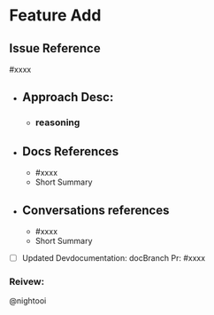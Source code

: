 # Feature Add

<!--issue reference -->
## Issue Reference
#xxxx

<!--resolve approach -->
- ## Approach Desc: 
  -  ### reasoning


<!-- docs -->
  - ## Docs References
    - #xxxx
    - Short Summary
  - ## Conversations references
    - #xxxx
    - Short Summary
   
<!--documentation update -->
  - [ ] Updated Devdocumentation: docBranch Pr: #xxxx 

 ### Reivew:
  @nightooi
